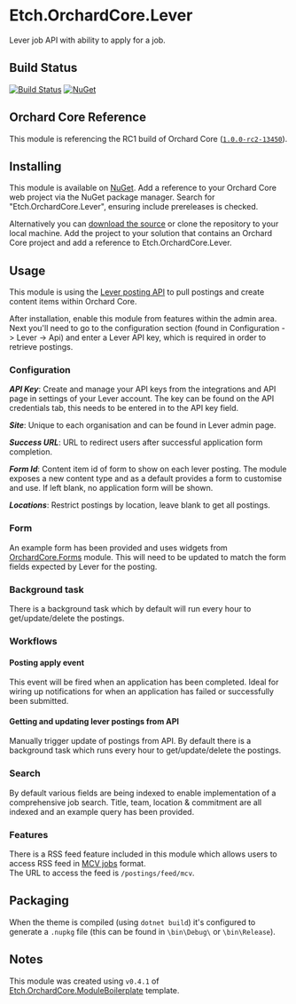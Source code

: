 # Etch.OrchardCore.Lever

Lever job API with ability to apply for a job.

## Build Status

[![Build Status](https://secure.travis-ci.org/etchuk/Etch.OrchardCore.Lever.png?branch=master)](http://travis-ci.org/etchuk/Etch.OrchardCore.Lever) [![NuGet](https://img.shields.io/nuget/v/Etch.OrchardCore.Lever.svg)](https://www.nuget.org/packages/Etch.OrchardCore.Lever)

## Orchard Core Reference

This module is referencing the RC1 build of Orchard Core ([`1.0.0-rc2-13450`](https://www.nuget.org/packages/OrchardCore.Module.Targets/1.0.0-rc2-13450)).

## Installing

This module is available on [NuGet](https://www.nuget.org/packages/Etch.OrchardCore.Lever). Add a reference to your Orchard Core web project via the NuGet package manager. Search for "Etch.OrchardCore.Lever", ensuring include prereleases is checked.

Alternatively you can [download the source](https://github.com/etchuk/Etch.OrchardCore.Lever/archive/master.zip) or clone the repository to your local machine. Add the project to your solution that contains an Orchard Core project and add a reference to Etch.OrchardCore.Lever.

## Usage

This module is using the [Lever posting API](https://github.com/lever/postings-api) to pull postings and create content items within Orchard Core.

After installation, enable this module from features within the admin area. Next you'll need to go to the configuration section (found in Configuration -> Lever -> Api) and enter a Lever API key, which is required in order to retrieve postings.

### Configuration

**_API Key_**: Create and manage your API keys from the integrations and API page in settings of your Lever account. The key can be found on the API credentials tab, this needs to be entered in to the API key field.

**_Site_**: Unique to each organisation and can be found in Lever admin page.

**_Success URL_**: URL to redirect users after successful application form completion.

**_Form Id_**: Content item id of form to show on each lever posting. The module exposes a new content type and as a default provides a form to customise and use. If left blank, no application form will be shown.

**_Locations_**: Restrict postings by location, leave blank to get all postings.

### Form

An example form has been provided and uses widgets from [OrchardCore.Forms](https://github.com/OrchardCMS/OrchardCore/tree/dev/src/OrchardCore.Modules/OrchardCore.Forms) module. This will need to be updated to match the form fields expected by Lever for the posting.

### Background task

There is a background task which by default will run every hour to get/update/delete the postings.

### Workflows

#### Posting apply event

This event will be fired when an application has been completed. Ideal for wiring up notifications for when an application has failed or successfully been submitted.

#### Getting and updating lever postings from API

Manually trigger update of postings from API. By default there is a background task which runs every hour to get/update/delete the postings.

### Search

By default various fields are being indexed to enable implementation of a comprehensive job search. Title, team, location & commitment are all indexed and an example query has been provided.

### Features

There is a RSS feed feature included in this module which allows users to access RSS feed in [MCV jobs](https://mcvuk.careerwebsite.com/r/jobs/post/batch_specs.cfm) format.   
The URL to access the feed is `/postings/feed/mcv`.

## Packaging

When the theme is compiled (using `dotnet build`) it's configured to generate a `.nupkg` file (this can be found in `\bin\Debug\` or `\bin\Release`).

## Notes

This module was created using `v0.4.1` of [Etch.OrchardCore.ModuleBoilerplate](https://github.com/EtchUK/Etch.OrchardCore.ModuleBoilerplate) template.
